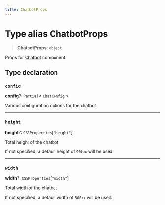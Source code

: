 ```yaml
---
title: ChatbotProps
---
```


# Type alias ChatbotProps

> **ChatbotProps**: `object`

Props for [Chatbot](../functions/function.Chatbot.md) component.

## Type declaration

### `config`

**config**?: `Partial`\< [`ChatConfig`](../interfaces/interface.ChatConfig.md) \>

Various configuration options for the chatbot

***

### `height`

**height**?: `CSSProperties`[`"height"`]

Total height of the chatbot

If not specified, a default height of `900px` will be used.

***

### `width`

**width**?: `CSSProperties`[`"width"`]

Total width of the chatbot

If not specified, a default width of `500px` will be used.
